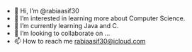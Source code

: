 
- 👋 Hi, I’m @rabiaasif30
- 👀 I’m interested in learning more about Computer Science. 
- 🌱 I’m currently learning Java and C. 
- 💞️ I’m looking to collaborate on ...
- 📫 How to reach me rabiaasif30@icloud.com

<!---
rabiaasif30/rabiaasif30 is a ✨ special ✨ repository because its `README.md` (this file) appears on your GitHub profile.
You can click the Preview link to take a look at your changes.
--->
